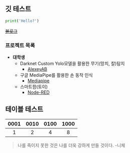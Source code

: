 ## 깃 테스트
```python
print('Hello?')
```

~~[블로그](https://hwi-ho.tistory.com/)~~

### 프로젝트 목록
* **대학생**
  * Darknet Custom Yolo모델을 활용한 무기(망치, 칼)탐지 
    * [AlexeyAB](https://github.com/AlexeyAB)
  * 구글 MediaPipe를 활용한 손 동작 인식
    * [Mediapipe](https://github.com/google/mediapipe)
  * 스마트팜(토이)
    * [Node-RED](https://nodered.org/)

## 테이블 테스트
0001|0010|0100|1000|
:---:|:---:|:---:|:---:|
1|2|4|8|

> 나를 죽이지 못한 것은 나를 더욱 강하게 만들 것이다. -니체




